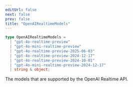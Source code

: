 ```yaml
---
editUrl: false
next: false
prev: false
title: "OpenAIRealtimeModels"
---
```


```ts
type OpenAIRealtimeModels = 
  | "gpt-4o-realtime-preview"
  | "gpt-4o-mini-realtime-preview"
  | "gpt-4o-realtime-preview-2025-06-03"
  | "gpt-4o-realtime-preview-2024-12-17"
  | "gpt-4o-realtime-preview-2024-10-01"
  | "gpt-4o-mini-realtime-preview-2024-12-17"
  | string & object;
```

The models that are supported by the OpenAI Realtime API.
